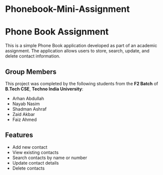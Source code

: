 # Phonebook-Mini-Assignment

# Phone Book Assignment

This is a simple Phone Book application developed as part of an academic assignment. The application allows users to store, search, update, and delete contact information.

## Group Members

This project was completed by the following students from the **F2 Batch** of **B.Tech CSE**, **Techno India University**:

- Arhan Abdullah
- Nayab Nasim  
- Shadman Ashraf  
- Zaid Akbar  
- Faiz Ahmed  

## Features

- Add new contact
- View existing contacts
- Search contacts by name or number
- Update contact details
- Delete contacts
